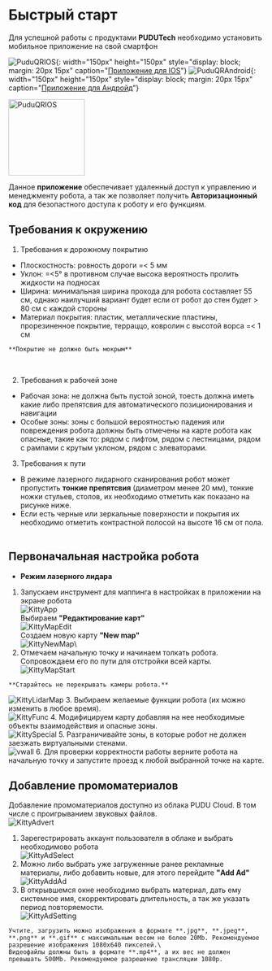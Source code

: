 # Быстрый старт

Для успешной работы с продуктами **PUDUTech** необходимо установить мобильное приложение на свой смартфон

![PuduQRIOS](/assets/images/PuduQR_app_ios.png){: width="150px" height="150px" style="display: block; margin: 20px 15px" caption="[Приложение для IOS](https://apps.apple.com/app/id1598340894)"}
![PuduQRAndroid](/assets/images/PuduQR_app_android.png ){: width="150px" height="150px" style="display: block; margin: 20px 15px" caption="[Приложение для Андройд](https://business-hongkong-apk.oss-cn-hongkong.aliyuncs.com/apk/prod/PuduLink.apk)"}

<img src="/assets/images/PuduQR_app_ios.png" alt="PuduQRIOS" caption="[Приложение для IOS](https://apps.apple.com/app/id1598340894)" width="150" height="150"/>  

Данное **приложение** обеспечивает удаленный доступ к управлению и менеджменту робота, а так же позволяет получить **Авторизационный код** для безопастного доступа к роботу и его функциям.

## Требования к окружению

1. Требования к дорожному покрытию

* Плоскостность: ровность дороги =< 5 мм
* Уклон: =<5° в противном случае высока вероятность пролить жидкости на подносах
* Ширина: минимальная ширина прохода для робота составляет 55 см, однако наилучший вариант будет если от робот до стен будет > 80 см с каждой стороны
* Материал покрытия: пластик, металлические пластины, прорезиненное покрытие, терраццо, ковролин с высотой ворса =< 1 см

```warning
**Покрытие не должно быть мокрым**
```
![]()
![]()
![]()

2. Требования к рабочей зоне

* Рабочая зона: не должна быть пустой зоной, тоесть должна иметь какие либо препятсвия для автоматического позиционирования и навигации
* Особые зоны: зоны с большой вероятностью падения или повреждения робота должны быть отмечены на карте робота как опасные, такие как то: рядом с лифтом, рядом с лестницами, рядом с рампами с крутым уклоном, рядом с элеваторами.

3. Требования к пути

* В режиме лазерного лидарного сканирования робот может пропустить **тонкие препятсвия** (диаметром менее 20 мм), тонкие ножки стульев, столов, их необходимо отметить как показано на рисунке ниже.
![]()
* Если есть черные или зеркальные поверхности и покрытия их необходимо отметить контрастной полосой на высоте 16 см от пола.
![]()

## Первоначальная настройка робота

* **Режим лазерного лидара**
1. Запускаем инструмент для маппинга в настройках в приложении на экране робота \
![KittyApp](/assets/images/Kitty_AppSettings.png)\
Выбираем **"Редактирование карт"**\
![KittyMapEdit](/assets/images/Kitty_mapedit.png)\
Создаем новую карту **"New map"**\
![KittyNewMap](/assets/images/Kitty_newmap.png)\
2. Отмечаем начальную точку и начинаем толкать робота. Сопровождаем его по пути для отстройки всей карты.\
![KittyMapStart](/assets/images/Kitty_carrymapping.png)
```warning
**Старайтесь не перекрывать камеры робота.**
```
![KittyLidarMap](/assets/images/Kitty_lidarmapping.png)
3. Выбираем желаемые функции робота (их можно изменить в любое время).\
![KittyFunc](/assets/images/Kitty_function.png) 
4. Модифицируем карту добавляя на нее необходимые объекты взаимодействия и опасные зоны.\
![KittySpecial](/assets/images/Kitty_app_specialelements.png)
5. Разграничивайте зоны, в которые робот не должен заезжать виртуальными стенами.\
![vwall](/assets/images/Kitty_vwall.png)
6. Для проверки корректности работы верните робота на начальную точку и запустите проезд к любой выбранной точке на карте.

## Добавление промоматериалов
Добавление промоматериалов доступно из облака PUDU Cloud. В том числе с проигрыванием звуковых файлов.\
![KittyAdvert](/assets/images/Kitty_promoscreen.png)
1. Зарегестрировать аккаунт пользователя в облаке и выбрать необходимово робота\
![KittyAdSelect](/assets/images/Kitty_ad.png)
2. Можно либо выбрать уже загруженные ранее рекламные материалы, либо добавить новые, для этого перейдите **"Add Ad"**\
![KittyAddAd](/assets/images/Kitty_advertising.png)
3. В открывшемся окне необходимо выбрать материал, дать ему системное имя, скорректировать длительность, а так же указать период повторяемости.\
![KittyAdSetting](/assets/images/Kitty_ad_setting.png)
```warning
Учтите, загрузить можно изображения в формате **.jpg**, **.jpeg**, **.png** и **.gif** с максимальным весом не более 20Mb. Рекомендуемое разрешение изображения 1080х640 пикселей.\
Видеофайлы должны быть в формате **.mp4**, а их вес не должен превышать 500Mb. Рекомендуемое разрешение трансляции 1080p.
```
